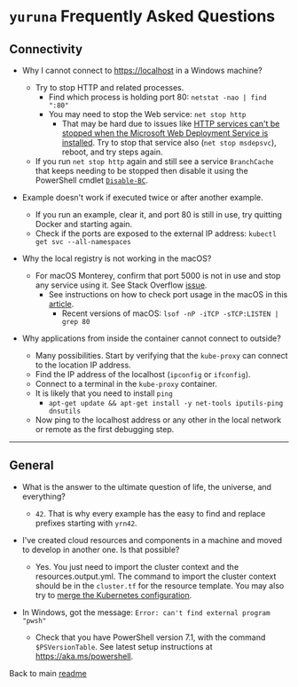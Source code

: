 # `yuruna` Frequently Asked Questions

## Connectivity

- Why I cannot connect to <https://localhost> in a Windows machine?

  - Try to stop HTTP and related processes.
    - Find which process is holding port 80: `netstat -nao | find ":80"`
    - You may need to stop the Web service: `net stop http`
      - That may be hard due to issues like [HTTP services can't be stopped when the Microsoft Web Deployment Service is installed](https://docs.microsoft.com/en-us/troubleshoot/iis/http-service-fail-stopped). Try to stop that service also (`net stop msdepsvc`), reboot, and try steps again.
  - If you run `net stop http` again and still see a service `BranchCache` that keeps needing to be stopped then disable it using the PowerShell cmdlet [`Disable-BC`](https://docs.microsoft.com/en-us/powershell/module/branchcache/disable-bc).

- Example doesn't work if executed twice or after another example.

  - If you run an example, clear it, and port 80 is still in use, try quitting Docker and starting again.
  - Check if the ports are exposed to the external IP address: `kubectl get svc --all-namespaces`

- Why the local registry is not working in the macOS?

  - For macOS Monterey, confirm that port 5000 is not in use and stop any service using it. See Stack Overflow [issue](https://stackoverflow.com/questions/69818376/localhost5000-unavailable-in-macos-v12-monterey).
    - See instructions on how to check port usage in the macOS in this [article](https://stackoverflow.com/questions/4421633/who-is-listening-on-a-given-tcp-port-on-mac-os-x).
      - Recent versions of macOS: `lsof -nP -iTCP -sTCP:LISTEN | grep 80`

- Why applications from inside the container cannot connect to outside?

  - Many possibilities. Start by verifying that the `kube-proxy` can connect to the location IP address.
  - Find the IP address of the localhost (`ipconfig` or `ifconfig`).
  - Connect to a terminal in the `kube-proxy` container.
  - It is likely that you need to install `ping`
    - `apt-get update && apt-get install -y net-tools iputils-ping dnsutils`
  - Now ping to the localhost address or any other in the local network or remote as the first debugging step.

***

## General

- What is the answer to the ultimate question of life, the universe, and everything?
  - `42`. That is why every example has the easy to find and replace prefixes starting with `yrn42`.

- I've created cloud resources and components in a machine and moved to develop in another one. Is that possible?
  - Yes. You just need to import the cluster context and the resources.output.yml. The command to import the cluster context should be in the `cluster.tf` for the resource template. You may also try to [merge the Kubernetes configuration](https://kubernetes.io/docs/concepts/configuration/organize-cluster-access-kubeconfig/).

- In Windows, got the message: `Error: can't find external program "pwsh"`
  - Check that you have PowerShell version 7.1, with the command `$PSVersionTable`. See latest setup instructions at <https://aka.ms/powershell>.

Back to main [readme](../README.md)
